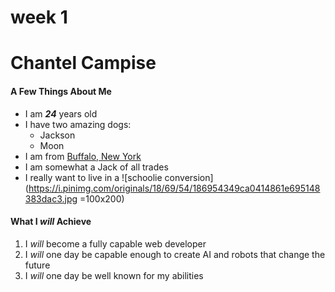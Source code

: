 # week 1
# **Chantel Campise**

#### **A Few Things About Me**
* I am **_24_** years old
* I have two amazing dogs:
	* Jackson
	* Moon
* I am from [Buffalo, New York](http://www.buffalony.gov/)
* I am somewhat a Jack of all trades
* I really want to live in a ![schoolie conversion](https://i.pinimg.com/originals/18/69/54/186954349ca0414861e695148383dac3.jpg =100x200)

#### **What I *_will_* Achieve** 
1. I *will* become a fully capable web developer
1. I *will* one day be capable enough to create AI and robots that change the future
1. I *will* one day be well known for my abilities
